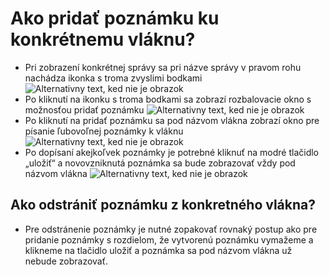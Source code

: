 # Ako pridať poznámku ku konkrétnemu vláknu?
-	Pri zobrazení konkrétnej správy sa pri názve správy v pravom rohu nachádza ikonka s troma zvyslimi bodkami
![Alternativny text, ked nie je obrazok](../obrázok32.png "Nazov obrazku")
-	Po kliknutí na ikonku s troma bodkami sa zobrazí rozbalovacie okno s možnosťou pridať poznámku
![Alternativny text, ked nie je obrazok](../obrázok33.png "Nazov obrazku")
-	Po kliknutí na pridať poznámku sa pod názvom vlákna zobrazí okno pre písanie ľubovoľnej poznámky k vláknu
![Alternativny text, ked nie je obrazok](../obrázok34.png "Nazov obrazku")
-	Po dopísaní akejkoľvek poznámky je potrebné kliknuť na modré tlačidlo „uložiť“ a novovzniknutá poznámka sa bude zobrazovať vždy pod názvom vlákna
![Alternativny text, ked nie je obrazok](../obrázok35.png "Nazov obrazku")




## Ako odstrániť poznámku z konkretného vlákna?
-	Pre odstránenie poznámky je nutné zopakovať rovnaký postup ako pre pridanie poznámky s rozdielom, že vytvorenú poznámku vymažeme a klikneme na tlačidlo uložiť a poznámka sa pod názvom vlákna už nebude zobrazovať.
